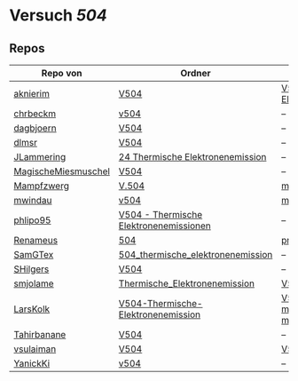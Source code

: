 # Versuch *504*

## Repos

|                     Repo von                     |                                                                  Ordner                                                                   |                                                                                                                                                                                   PDFs                                                                                                                                                                                   |
|--------------------------------------------------|-------------------------------------------------------------------------------------------------------------------------------------------|--------------------------------------------------------------------------------------------------------------------------------------------------------------------------------------------------------------------------------------------------------------------------------------------------------------------------------------------------------------------------|
|[aknierim](../repo/aknierim)                      |[V504](https://github.com/aknierim/AP/tree/master/SoSe/V504)                                                                               |[V504 - Thermische Elektronenemission.pdf](https://github.com/aknierim/AP/blob/master/Protokolle/V504%20-%20Thermische%20Elektronenemission.pdf)                                                                                                                                                                                                                          |
|[chrbeckm](../repo/chrbeckm)                      |[v504](https://github.com/chrbeckm/anfaenger-praktikum/tree/master/v504)                                                                   |–                                                                                                                                                                                                                                                                                                                                                                         |
|[dagbjoern](../repo/dagbjoern)                    |[V504](https://github.com/dagbjoern/AP-Physik/tree/master/V504)                                                                            |–                                                                                                                                                                                                                                                                                                                                                                         |
|[dlmsr](../repo/dlmsr)                            |[V504](https://github.com/dlmsr/praktikum/tree/master/V504)                                                                                |–                                                                                                                                                                                                                                                                                                                                                                         |
|[JLammering](../repo/JLammering)                  |[24 Thermische Elektronenemission](https://github.com/JLammering/Physikalisches-Praktikum/tree/master/24%20Thermische%20Elektronenemission)|–                                                                                                                                                                                                                                                                                                                                                                         |
|[MagischeMiesmuschel](../repo/MagischeMiesmuschel)|[V504](https://github.com/MagischeMiesmuschel/AnfaengerPraktikum/tree/master/V504)                                                         |–                                                                                                                                                                                                                                                                                                                                                                         |
|[Mampfzwerg](../repo/Mampfzwerg)                  |[V.504](https://github.com/Mampfzwerg/Praktikum/tree/master/V.504)                                                                         |[main.pdf](https://github.com/Mampfzwerg/Praktikum/blob/master/V.504/latex-template/main.pdf)                                                                                                                                                                                                                                                                             |
|[mwindau](../repo/mwindau)                        |[v504](https://github.com/mwindau/praktikum/tree/master/v504)                                                                              |[main.pdf](https://github.com/mwindau/praktikum/blob/master/v504/main.pdf)                                                                                                                                                                                                                                                                                                |
|[phlipo95](../repo/phlipo95)                      |[V504 - Thermische Elektronenemissionen](https://github.com/phlipo95/AP-Praktikum/tree/master/V504%20-%20Thermische%20Elektronenemissionen)|–                                                                                                                                                                                                                                                                                                                                                                         |
|[Renameus](../repo/Renameus)                      |[504](https://github.com/Renameus/PhysikPraktikum1/tree/master/Versuche/504)                                                               |[protokoll.pdf](https://github.com/Renameus/PhysikPraktikum1/blob/master/Versuche/504/protokoll.pdf)                                                                                                                                                                                                                                                                      |
|[SamGTex](../repo/SamGTex)                        |[504_thermische_elektronenemission](https://github.com/SamGTex/Physik_Praktikum_Samuel_Max/tree/master/504_thermische_elektronenemission)  |–                                                                                                                                                                                                                                                                                                                                                                         |
|[SHilgers](../repo/SHilgers)                      |[V504](https://github.com/SHilgers/Praktikum2/tree/master/V504)                                                                            |–                                                                                                                                                                                                                                                                                                                                                                         |
|[smjolame](../repo/smjolame)                      |[Thermische_Elektronenemission](https://github.com/smjolame/Praktikum_1/tree/master/Thermische_Elektronenemission)                         |[V504.pdf](https://github.com/smjolame/Praktikum_1/blob/master/Thermische_Elektronenemission/V504.pdf)                                                                                                                                                                                                                                                                    |
|[LarsKolk](../repo/LarsKolk)                      |[V504-Thermische-Elektronenemission](https://github.com/LarsKolk/Anfaengerpraktikum/tree/master/V504-Thermische-Elektronenemission)        |[V504_alt.pdf](https://github.com/LarsKolk/Anfaengerpraktikum/blob/master/V504-Thermische-Elektronenemission/V504_alt.pdf)<br/>[main.pdf](https://github.com/LarsKolk/Anfaengerpraktikum/blob/master/V504-Thermische-Elektronenemission/main.pdf)<br/>[main2.pdf](https://github.com/LarsKolk/Anfaengerpraktikum/blob/master/V504-Thermische-Elektronenemission/main2.pdf)|
|[Tahirbanane](../repo/Tahirbanane)                |[V504](https://github.com/Tahirbanane/AP/tree/main/V504)                                                                                   |–                                                                                                                                                                                                                                                                                                                                                                         |
|[vsulaiman](../repo/vsulaiman)                    |[V504](https://github.com/vsulaiman/Praktikum/tree/master/SS17/V504)                                                                       |[V504_Thermische_Elektronenemission.pdf](https://github.com/vsulaiman/Praktikum/blob/master/AP%20Protokolle/V504_Thermische_Elektronenemission.pdf)                                                                                                                                                                                                                       |
|[YanickKi](../repo/YanickKi)                      |[v504](https://github.com/YanickKi/AP_T_Y/tree/main/v504)                                                                                  |–                                                                                                                                                                                                                                                                                                                                                                         |
